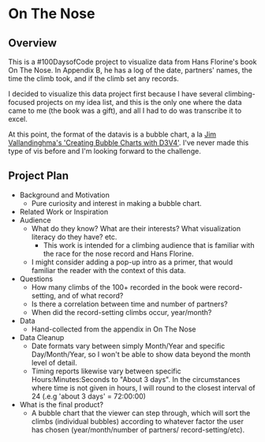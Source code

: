 # On The Nose

## Overview 
This is a #100DaysofCode project to visualize data from Hans Florine's book On The Nose. In Appendix B, he has a log of the date, partners' names, the time the climb took, and if the climb set any records. 

I decided to visualize this data project first because I have several climbing-focused projects on my idea list, and this is the only one where the data came to me (the book was a gift), and all I had to do was transcribe it to excel. 

At this point, the format of the datavis is a bubble chart, a la [Jim Vallandinghma's 'Creating Bubble Charts with D3V4'](https://vallandingham.me/bubble_charts_with_d3v4.html). I've never made this type of vis before and I'm looking forward to the challenge. 


## Project Plan
- Background and Motivation
	- Pure curiosity and interest in making a bubble chart. 
- Related Work or Inspiration
- Audience
	- What do they know? What are their interests? What visualization literacy do they have? etc.
		- This work is intended for a climbing audience that is familiar with the race for the nose record and Hans Florine. 
    - I might consider adding a pop-up intro as a primer, that would familiar the reader with the context of this data. 
- Questions
	- How many climbs of the 100+ recorded in the book were record-setting, and of what record? 
	- Is there a correlation between time and number of partners? 
  - When did the record-setting climbs occur, year/month? 
- Data
	- Hand-collected from the appendix in On The Nose
- Data Cleanup 
	- Date formats vary between simply Month/Year and specific Day/Month/Year, so I won't be able to show data beyond the month level of detail. 
  - Timing reports likewise vary between specific Hours:Minutes:Seconds to "About 3 days". In the circumstances where time is not given in hours, I will round to the closest interval of 24 (.e.g 'about 3 days' = 72:00:00)
- What is the final product? 
	- A bubble chart that the viewer can step through, which will sort the climbs (individual bubbles) according to whatever factor the user has chosen (year/month/number of partners/ record-setting/etc). 

